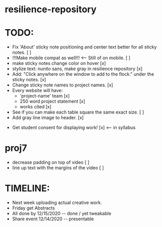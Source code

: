 # resilience-repository

TODO:
=====

- Fix 'About' sticky note positioning and center text better for all sticky notes. [ ]
- !!!Make mobile compat as well!!! <-- Still of on mobile. [ ]
- make sticky notes change color on hover [x]
- stylize text: nunito sans, make gray in resilience repository [x]
- Add: "Click anywhere on the window to add to the flock." under the sticky notes. [x]
- Change sticky note names to project names. [x]
- Every website will have:
	- 'project-name' team [x]
	- 250 word project statement [x]
	- works cited [x]
- See if you can make each table square the same exact size. [ ]
- Add gray line image to header. [x]

* Get student consent for displaying work! [x] <-- in syllabus

proj7
=====
- decrease padding on top of video [ ]
- line up text with the margins of the video [ ]   

TIMELINE:
=========

- Next week uploading actual creative work.
- Friday get Abstracts
- All done by 12/15/2020 -- done / yet tweakable
- Share event 12/14/2020 -- presentable 
